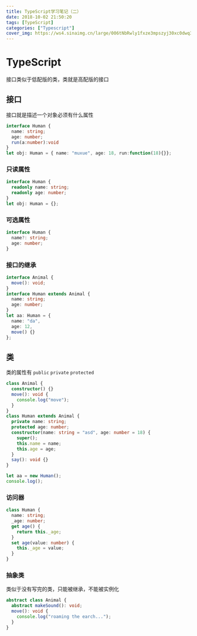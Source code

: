 ```yaml
---
title: TypeScript学习笔记（二）
date: 2018-10-02 21:50:20
tags: [TypeScript]
categories: ["Typescript"]
cover_img: https://ws4.sinaimg.cn/large/006tNbRwly1fxze3mpszyj30xc0dwq3z.jpg
---
```


# TypeScript

接口类似于低配版的类，类就是高配版的接口

## 接口

接口就是描述一个对象必须有什么属性

```typescript
interface Human {
  name: string;
  age: number;
  run(a:number):void
}
let obj: Human = { name: "muxue", age: 18, run:function(18){}};
```

<!--more-->

### 只读属性

```typescript
interface Human {
  readonly name: string;
  readonly age: number;
}
let obj: Human = {};
```

### 可选属性

```typescript
interface Human {
  name?: string;
  age: number;
}
```

### 接口的继承

```typescript
interface Animal {
  move(): void;
}
interface Human extends Animal {
  name: string;
  age: number;
}
let aa: Human = {
  name: "da",
  age: 12,
  move() {}
};
```

## 类

类的属性有 `public` `private` `protected`

```typescript
class Animal {
  constructor() {}
  move(): void {
    console.log("move");
  }
}
class Human extends Animal {
  private name: string;
  protected age: number;
  constructor(name: string = "asd", age: number = 18) {
    super();
    this.name = name;
    this.age = age;
  }
  say(): void {}
}

let aa = new Human();
console.log();
```

### 访问器

```typescript
class Human {
  name: string;
  _age: number;
  get age() {
    return this._age;
  }
  set age(value: number) {
    this._age = value;
  }
}
```

### 抽象类

类似于没有写完的类，只能被继承，不能被实例化

```typescript
abstract class Animal {
  abstract makeSound(): void;
  move(): void {
    console.log("roaming the earch...");
  }
}
```
